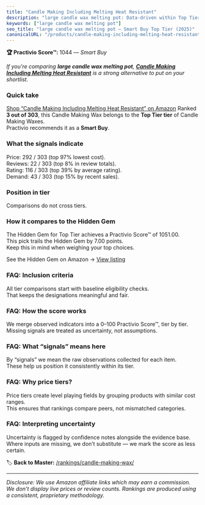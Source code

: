 ```yaml
---
title: "Candle Making Including Melting Heat Resistant"
description: "large candle wax melting pot: Data-driven within Top Tier ranking using the Practivio Score™. Positioned by quality, value, demand, findability, momentum."
keywords: ["large candle wax melting pot"]
seo_title: "large candle wax melting pot — Smart Buy Top Tier (2025)"
canonicalURL: "/products/candle-making-including-melting-heat-resistant-B09KG8CXJV/"
---
```


**🏆 Practivio Score™:** 1044 — _Smart Buy_


*If you're comparing **large candle wax melting pot**, **[Candle Making Including Melting Heat Resistant](https://www.amazon.com/dp/B09KG8CXJV?tag=practivio-20)** is a strong alternative to put on your shortlist.*
### Quick take
[Shop “Candle Making Including Melting Heat Resistant” on Amazon](https://www.amazon.com/dp/B09KG8CXJV?tag=practivio-20)
Ranked **3 out of 303**, this Candle Making Wax belongs to the **Top Tier tier** of Candle Making Waxes.  
Practivio recommends it as a **Smart Buy**.

### What the signals indicate
Price: 292 / 303 (top 97% lowest cost).  
Reviews: 22 / 303 (top 8% in review totals).  
Rating: 116 / 303 (top 39% by average rating).  
Demand: 43 / 303 (top 15% by recent sales).

### Position in tier
Comparisons do not cross tiers.

### How it compares to the Hidden Gem
The Hidden Gem for Top Tier achieves a Practivio Score™ of 1051.00.  
This pick trails the Hidden Gem by 7.00 points.  
Keep this in mind when weighing your top choices.  

See the Hidden Gem on Amazon → [View listing](https://www.amazon.com/dp/B07WRDQ373?tag=practivio-20)

### FAQ: Inclusion criteria
All tier comparisons start with baseline eligibility checks.  
That keeps the designations meaningful and fair.

### FAQ: How the score works
We merge observed indicators into a 0–100 Practivio Score™, tier by tier.  
Missing signals are treated as uncertainty, not assumptions.

### FAQ: What “signals” means here
By “signals” we mean the raw observations collected for each item.  
These help us position it consistently within its tier.

### FAQ: Why price tiers?
Price tiers create level playing fields by grouping products with similar cost ranges.  
This ensures that rankings compare peers, not mismatched categories.

### FAQ: Interpreting uncertainty
Uncertainty is flagged by confidence notes alongside the evidence base.  
Where inputs are missing, we don’t substitute — we mark the score as less certain.


🏷️ **Back to Master:** [/rankings/candle-making-wax/](/rankings/candle-making-wax/)

---
_Disclosure: We use Amazon affiliate links which may earn a commission. We don’t display live prices or review counts. Rankings are produced using a consistent, proprietary methodology._
